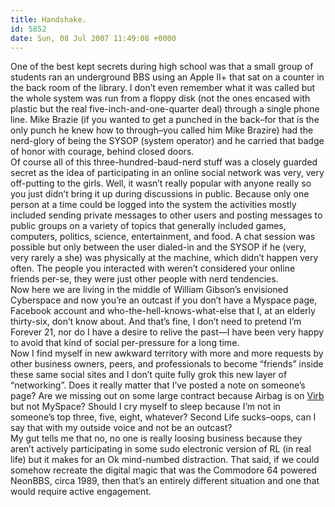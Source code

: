 ```yaml
---
title: Handshake.
id: 5852
date: Sun, 08 Jul 2007 11:49:08 +0000
---
```


One of the best kept secrets during high school was that a small group of students ran an underground <span class="caps">BBS</span> using an Apple II+ that sat on a counter in the back room of the library. I don’t even remember what it was called but the whole system was run from a floppy disk (not the ones encased with plastic but the real five-inch-and-one-quarter deal) through a single phone line. Mike Brazie (if you wanted to get a punched in the back–for that is the only punch he knew how to through–you called him Mike Brazire) had the nerd-glory of being the <span class="caps">SYSOP</span> (system operator) and he carried that badge of honor with courage, behind closed doors.  
 Of course all of this three-hundred-baud-nerd stuff was a closely guarded secret as the idea of participating in an online social network was very, very off-putting to the girls. Well, it wasn’t really popular with anyone really so you just didn’t bring it up during discussions in public. Because only one person at a time could be logged into the system the activities mostly included sending private messages to other users and posting messages to public groups on a variety of topics that generally included games, computers, politics, science, entertainment, and food. A chat session was possible but only between the user dialed-in and the <span class="caps">SYSOP</span> if he (very, very rarely a she) was physically at the machine, which didn’t happen very often. The people you interacted with weren’t considered your online friends per-se, they were just other people with nerd tendencies.  
 Now here we are living in the middle of William Gibson’s envisioned Cyberspace and now you’re an outcast if you don’t have a Myspace page, Facebook account and who-the-hell-knows-what-else that I, at an elderly thirty-six, don’t know about. And that’s fine, I don’t need to pretend I’m Forever 21, nor do I have a desire to relive the past—I have been very happy to avoid that kind of social per-pressure for a long time.  
 Now I find myself in new awkward territory with more and more requests by other business owners, peers, and professionals to become “friends” inside these same social sites and I don’t quite fully grok this new layer of “networking”. Does it really matter that I’ve posted a note on someone’s page? Are we missing out on some large contract because Airbag is on [Virb](http://www.virb.com/groups/82405789) but not MySpace? Should I cry myself to sleep because I’m not in someone’s top three, five, eight, whatever? Second Life sucks–oops, can I say that with my outside voice and not be an outcast?  
 My gut tells me that no, no one is really loosing business because they aren’t actively participating in some sudo electronic version of <span class="caps">RL</span> (in real life) but it makes for an Ok mind-numbed distraction. That said, if we could somehow recreate the digital magic that was the Commodore 64 powered NeonBBS, circa 1989, then that’s an entirely different situation and one that would require active engagement.


